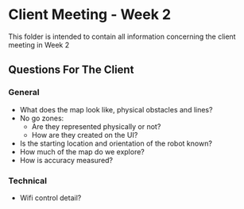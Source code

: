 # Client Meeting - Week 2
This folder is intended to contain all information concerning the client meeting in Week 2

## Questions For The Client

### General
- What does the map look like, physical obstacles and lines?
- No go zones:
  - Are they represented physically or not?
  - How are they created on the UI?
- Is the starting location and orientation of the robot known?
- How much of the map do we explore?
- How is accuracy measured?

### Technical
- Wifi control detail?
